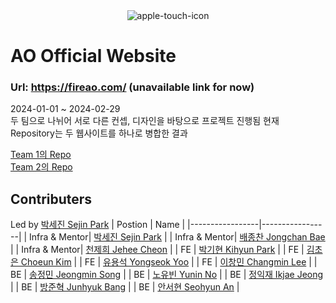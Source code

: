 <div align="center">
  <img src="https://github.com/Fire-AO/official-website/assets/62019774/bb42a3c4-923e-4f3c-8f2d-c03a0dbf2265" alt="apple-touch-icon">
</div>

# AO Official Website

### Url: https://fireao.com/ (unavailable link for now)  
  
2024-01-01 ~ 2024-02-29  
두 팀으로 나뉘어 서로 다른 컨셉, 디자인을 바탕으로 프로젝트 진행됨 
현재 Repository는 두 웹사이트를 하나로 병합한 결과  

[Team 1의 Repo](https://github.com/AO-PROJECT-TEAM-1/FIRE-AO-SITE)  
[Team 2의 Repo](https://github.com/AO-WEB-TEAM-2/AO-official-website)  

## Contributers
Led by [박세진 Sejin Park](https://github.com/sejineer)
| Postion | Name |
|-----------------|-----------------|
| Infra & Mentor| [박세진 Sejin Park](https://github.com/sejineer) |
| Infra & Mentor| [배종찬 Jongchan Bae](https://github.com/ZhongdanBae) |
| Infra & Mentor| [천제희 Jehee Cheon](https://github.com/jeheecheon) |
| FE | [박기현 Kihyun Park](https://github.com/Jackihyun) |
| FE | [김초은 Choeun Kim](https://github.com/ChoeunKim) |
| FE | [유용석 Yongseok Yoo](https://github.com/Yoo-yongseok) |
| FE | [이창민 Changmin Lee](https://github.com/lcmin123) |
| BE | [송정민 Jeongmin Song](https://github.com/thdwjdals) |
| BE | [노유빈 Yunin No](https://github.com/yubinro) |
| BE | [정익재 Ikjae Jeong](https://github.com/IJ-J) |
| BE | [방준혁 Junhyuk Bang](https://github.com/bangjunhyuk1111) |
| BE | [안서현 Seohyun An](https://github.com/ahnsh1438) |
